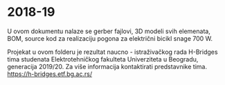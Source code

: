 # 2018-19

U ovom dokumentu nalaze se gerber fajlovi, 3D modeli svih elemenata, BOM, source kod za realizaciju pogona za električni bicikl snage 700 W.
 
Projekat u ovom folderu je rezultat naucno - istraživačkog rada H-Bridges tima studenata Elektrotehničkog fakulteta Univerziteta u Beogradu, generacija 2019/20.
Za više informacija kontaktirati predstavnike tima. https://h-bridges.etf.bg.ac.rs/

